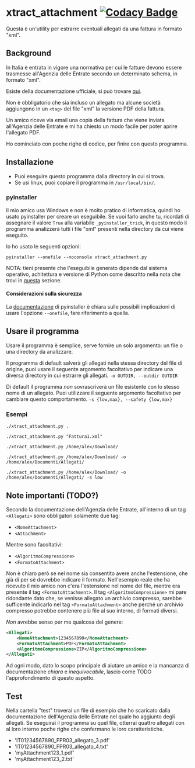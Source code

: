 # xtract_attachment [![Codacy Badge](https://api.codacy.com/project/badge/Grade/77b81d2d5ae94ca0af67f0c921f9992c)](https://www.codacy.com/app/alexlab2017/xtract_attachment?utm_source=github.com&amp;utm_medium=referral&amp;utm_content=alexlab2017/xtract_attachment&amp;utm_campaign=Badge_Grade)

Questa è un'utility per estrarre eventuali allegati da una fattura in formato "xml".

## Background

In Italia è entrata in vigore una normativa per cui le fatture devono essere trasmesse all'Agenzia delle Entrate secondo un determinato schema, in formato "xml".

Esiste della documentazione ufficiale, si può trovare [qui](https://www.fatturapa.gov.it/export/fatturazione/it/normativa/f-2.htm).

Non è obbligatorio che sia incluso un allegato ma alcune società aggiungono in un `<tag>` del file "xml" la versione PDF della fattura.

Un amico riceve via email una copia della fattura che viene inviata all'Agenzia delle Entrate e mi ha chiesto un modo facile per poter aprire l'allegato PDF.

Ho cominciato con poche righe di codice, per finire con questo programma.

## Installazione

-   Puoi eseguire questo programma dalla directory in cui si trova.
-   Se usi linux, puoi copiare il programma in `/usr/local/bin/`.

### pyinstaller

Il mio amico usa Windows e non è molto pratico di informatica, quindi ho usato pyinstaller per creare un eseguibile.
Se vuoi farlo anche tu, ricordati di assegnare il valore `True` alla variabile `_pyinstaller_trick`, in questo modo il programma analizzerà tutti i file "xml" presenti nella directory da cui viene eseguito.

Io ho usato le seguenti opzioni:

`pyinstaller --onefile --noconsole xtract_attachment.py`

NOTA: tieni presente che l'eseguibile generato dipende dal sistema operativo, achitettura e versione di Python come descritto nella nota che trovi in [questa](https://pyinstaller.readthedocs.io/en/stable/operating-mode.html#what-pyinstaller-does-and-how-it-does-it) sezione.

#### Considerazioni sulla sicurezza

La [documentazione](https://pyinstaller.readthedocs.io/en/stable/operating-mode.html#how-the-one-file-program-works) di pyinstaller è chiara sulle possibili implicazioni di usare l'opzione `--onefile`, fare riferimento a quella.

## Usare il programma

Usare il programma è semplice, serve fornire un solo argomento: un file o una directory da analizzare.

Il programma di default salverà gli allegati nella stessa directory del file di origine, puoi usare il seguente argomento facoltativo per indicare una diversa directory in cui estrarre gli allegati.
`-o OUTDIR, --outdir OUTDIR`

Di default il programma *non* sovrascriverà un file esistente con lo stesso nome di un allegato. Puoi utilizzare il seguente argomento facoltativo per cambiare questo comportamento.
`-s {low,max}, --safety {low,max}`

### Esempi

`./xtract_attachment.py .`

`./xtract_attachment.py "Fattura1.xml"`

`./xtract_attachment.py /home/alex/Download/`

`./xtract_attachment.py /home/alex/Download/ -o /home/alex/Documenti/Allegati/`

`./xtract_attachment.py /home/alex/Download/ -o /home/alex/Documenti/Allegati/ -s low`

## Note importanti (TODO?)

Secondo la documentazione dell'Agenzia delle Entrate, all'interno di un tag `<Allegati>` sono obbligatori solamente due tag:
-   `<NomeAttachment>`
-   `<Attachment>`

Mentre sono facoltativi:
-   `<AlgoritmoCompressione>`
-   `<FormatoAttachment>`

Non è chiaro però se nel nome sia consentito avere anche l'estensione, che già di per sè dovrebbe indicare il formato. Nell'esempio reale che ha ricevuto il mio amico non c'era l'estensione nel nome del file, mentre era presente il tag `<FormatoAttachment>`.
Il tag `<AlgoritmoCompressione>` mi pare ridondante dato che, se venisse allegato un archivio compresso, sarebbe sufficente indicarlo nel tag `<FormatoAttachment>` anche perché un archivio compresso potrebbe contenere più file al suo interno, di formati diversi.

*Non* avrebbe senso per me qualcosa del genere:
```xml
<Allegati>
    <NomeAttachment>1234567890</NomeAttachment>
    <FormatoAttachment>PDF</FormatoAttachment>
    <AlgoritmoCompressione>ZIP</AlgoritmoCompressione>
</Allegati>
```
Ad ogni modo, dato lo scopo principale di aiutare un amico e la mancanza di documentazione *chiara* e *inequivocabile*, lascio come TODO l'approfondimento di questo aspetto.

## Test

Nella cartella "test" troverai un file di esempio che ho scaricato dalla documentazione dell'Agenzia delle Entrate nel quale ho aggiunto degli allegati. Se eseguirai il programma su quel file, otterrai quattro allegati con al loro interno poche righe che confermano le loro caratteristiche.

-   'IT01234567890\_FPR03\_allegato\_3.pdf'
-   'IT01234567890\_FPR03\_allegato\_4.txt'
-   'myAttachment123\_1.pdf'
-   'myAttachment123\_2.txt'
